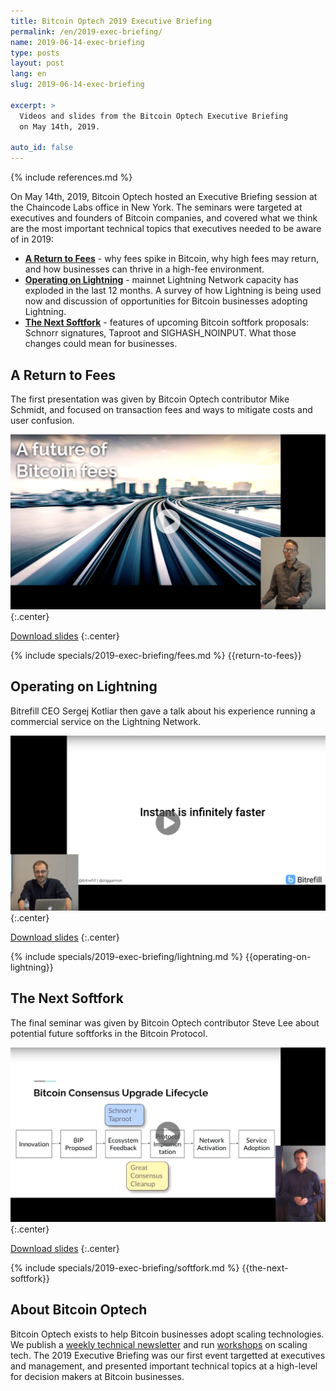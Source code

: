 ```yaml
---
title: Bitcoin Optech 2019 Executive Briefing
permalink: /en/2019-exec-briefing/
name: 2019-06-14-exec-briefing
type: posts
layout: post
lang: en
slug: 2019-06-14-exec-briefing

excerpt: >
  Videos and slides from the Bitcoin Optech Executive Briefing
  on May 14th, 2019.

auto_id: false
---
```

{% include references.md %}

On May 14th, 2019, Bitcoin Optech hosted an Executive Briefing session at the
Chaincode Labs office in New York.  The seminars were targeted at executives and
founders of Bitcoin companies, and covered what we think are the most important
technical topics that executives needed to be aware of in 2019:

- [__A Return to Fees__](#a-return-to-fees) - why fees spike in Bitcoin, why
  high fees may return, and how businesses can thrive in a high-fee
  environment.
- [__Operating on Lightning__](#operating-on-lightning) - mainnet Lightning
  Network capacity has exploded in the last 12 months. A survey of how
  Lightning is being used now and discussion of opportunities for Bitcoin
  businesses adopting Lightning.
- [__The Next Softfork__](#the-next-softfork) - features of upcoming Bitcoin
  softfork proposals: Schnorr signatures, Taproot and SIGHASH_NOINPUT. What
  those changes could mean for businesses.

## A Return to Fees

The first presentation was given by Bitcoin Optech contributor Mike
Schmidt, and focused on transaction fees and ways to mitigate costs
and user confusion.

[![A return to fees](/img/posts/2019-exec-briefing/fees.png)](https://www.youtube.com/watch?v=ihUQ4C42KUk)
{:.center}

[Download slides][fees slides]
{:.center}

{% include specials/2019-exec-briefing/fees.md %}
{{return-to-fees}}

## Operating on Lightning

Bitrefill CEO Sergej Kotliar then gave a talk about his experience
running a commercial service on the Lightning Network.

[![A return to fees](/img/posts/2019-exec-briefing/lightning.png)](https://www.youtube.com/watch?v=1UDD9PMFTds)
{:.center}

[Download slides][lightning slides]
{:.center}

{% include specials/2019-exec-briefing/lightning.md %}
{{operating-on-lightning}}

## The Next Softfork

The final seminar was given by Bitcoin Optech contributor
Steve Lee about potential future softforks in the Bitcoin
Protocol.

[![A return to fees](/img/posts/2019-exec-briefing/softfork.png)](https://www.youtube.com/watch?v=fDJRy6K_3yo)
{:.center}

[Download slides][softfork slides]
{:.center}

{% include specials/2019-exec-briefing/softfork.md %}
{{the-next-softfork}}

## About Bitcoin Optech

Bitcoin Optech exists to help Bitcoin businesses adopt scaling technologies. We
publish a [weekly technical newsletter][newsletters] and run
[workshops][workshops] on scaling tech. The 2019 Executive Briefing was our
first event targetted at executives and management, and presented important
technical topics at a high-level for decision makers at Bitcoin businesses.

[fees slides]: /img/posts/2019-exec-briefing/fees.pdf
[lightning slides]: /img/posts/2019-exec-briefing/lightning.pdf
[softfork slides]: /img/posts/2019-exec-briefing/softfork.pdf
[newsletters]: /en/newsletters/
[workshops]: /workshops/

